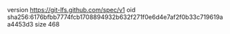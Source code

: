 version https://git-lfs.github.com/spec/v1
oid sha256:6176bfbb7774fcb1708894932b632f271f0e6d4e7af2f0b33c719619aa4453d3
size 468
